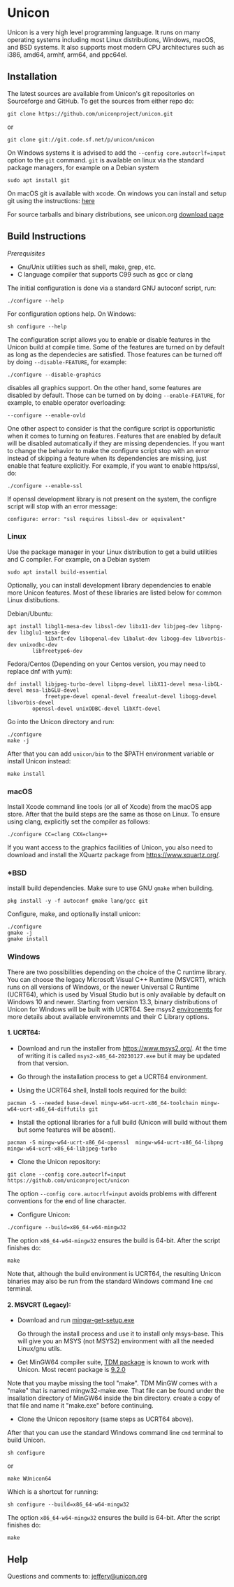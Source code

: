 Unicon
======

Unicon is a very high level programming language. It runs on many operating systems
including most Linux distributions, Windows, macOS, and BSD systems. It also supports
most modern CPU architectures such as i386, amd64, armhf, arm64, and ppc64el.


Installation
------------
The latest sources are available from Unicon's git repositories on Sourceforge and GitHub.
To get the sources from either repo do:

```
git clone https://github.com/uniconproject/unicon.git

```
or

```
git clone git://git.code.sf.net/p/unicon/unicon
```
On Windows systems it is advised to add the `--config core.autocrlf=input` option to the `git` command.
`git` is available on linux via the standard package managers, for example on a Debian system

```
sudo apt install git
```
On macOS git is available with xcode. On windows you can install and setup git using the instructions:
[here](http://unicon.org/git.html)

For source tarballs and binary distributions, see unicon.org
[download page](http://unicon.org/downloads.html)


Build Instructions
------------------

_Prerequisites_
- Gnu/Unix utilities such as shell, make, grep, etc.
- C language compiler that supports C99 such as gcc or clang

The initial configuration is done via a standard GNU autoconf script, run:
```
./configure --help
```
For configuration options help. On Windows:
```
sh configure --help
```

The configuration script allows you to enable or disable features in the Unicon build at compile time.
Some of the features are turned on by default as long as the dependecies are satisfied. Those features
can be turned off by doing `--disable-FEATURE`, for example:
```
./configure --disable-graphics
```
disables all graphics support. On the other hand, some features are disabled by default. Those can
be turned on by doing `--enable-FEATURE`, for example, to enable operator overloading:
```
--configure --enable-ovld
```
One other aspect to consider is that the configure script is opportunistic when it comes to turning on features.
Features that are enabled by default will be disabled automatically if they are missing dependencies. If you want
to change the behavior to make the configure script stop with an error instead of skipping a feature when its
dependencies are missing, just enable that feature explicitly. For example, if you want to enable https/ssl, do:
```
./configure --enable-ssl
```
If openssl development library is not present on the system, the configre script will stop with an error message:
```
configure: error: "ssl requires libssl-dev or equivalent"
```

### Linux
Use the package manager in your Linux distribution to get a build utilities and C compiler.
For example, on a Debian system
```
sudo apt install build-essential
```
Optionally, you can install development library dependencies to enable more Unicon features.
Most of these libraries are listed below for common Linux distibutions.

Debian/Ubuntu:
```
apt install libgl1-mesa-dev libssl-dev libx11-dev libjpeg-dev libpng-dev libglu1-mesa-dev
            libxft-dev libopenal-dev libalut-dev libogg-dev libvorbis-dev unixodbc-dev
	    libfreetype6-dev
```
Fedora/Centos (Depending on your Centos version, you may need to replace dnf with yum):
```
dnf install libjpeg-turbo-devel libpng-devel libX11-devel mesa-libGL-devel mesa-libGLU-devel
            freetype-devel openal-devel freealut-devel libogg-devel libvorbis-devel
	    openssl-devel unixODBC-devel libXft-devel
```

Go into the Unicon directory and run:
```
./configure
make -j
```
After that you can add `unicon/bin` to the $PATH environment variable or install Unicon instead:
```
make install
```

### macOS
Install Xcode command line tools (or all of Xcode) from the macOS app store.
After that the build steps are the same as those on Linux. To ensure using clang,
explicitly set the compiler as follows:

```
./configure CC=clang CXX=clang++
```
If you want access to the graphics facilities of Unicon, you also need to download
and install the XQuartz package from https://www.xquartz.org/.

### *BSD

installl build dependencies. Make sure to use GNU `gmake` when building.
```
pkg install -y -f autoconf gmake lang/gcc git
```

Configure, make, and optionally install unicon:
```
./configure
gmake -j
gmake install
```

### Windows
There are two possibilities depending on the choice of the C runtime library.  You can choose
the legacy Microsoft Visual C++ Runtime (MSVCRT), which runs on all versions of Windows, or the
newer Universal C Runtime (UCRT64), which is used by Visual Studio but is only available by default
on Windows 10 and newer. Starting from version 13.3, binary distributions of Unicon for Windows
will be built with UCRT64. See msys2 [environemts](https://www.msys2.org/docs/environments/)
for more details about available environemnts and their C Library options.

#### 1. UCRT64:

- Download and run the installer from https://www.msys2.org/. At the time of writing it is called
  `msys2-x86_64-20230127.exe` but it may be updated from that version.

-  Go through the installation process to get a UCRT64 environment.
-  Using the UCRT64 shell, Install tools required for the build:
```
pacman -S --needed base-devel mingw-w64-ucrt-x86_64-toolchain mingw-w64-ucrt-x86_64-diffutils git
```
- Install the optional libraries for a full build (Unicon will build without them but some features
will be absent).
```
pacman -S mingw-w64-ucrt-x86_64-openssl  mingw-w64-ucrt-x86_64-libpng mingw-w64-ucrt-x86_64-libjpeg-turbo 
```

- Clone the Unicon repository:
```
git clone --config core.autocrlf=input https://github.com/uniconproject/unicon
```
  The option `--config core.autocrlf=input` avoids problems with different conventions
  for the end of line character.

-  Configure Unicon:
```
./configure --build=x86_64-w64-mingw32
```
The option `x86_64-w64-mingw32` ensures the build is 64-bit. After the script finishes do:
```
make
```
Note that, although the build environment is UCRT64, the resulting Unicon binaries may also be
run from the standard Windows command line `cmd` terminal.

#### 2. MSVCRT (Legacy):

- Download and run [mingw-get-setup.exe](https://sourceforge.net/projects/mingw/files/Installer/)

   Go through the install process and  use it to install only msys-base. This will give you an MSYS (not MSYS2)
   environment with all the needed Linux/gnu utils.

- Get MinGW64 compiler suite, [TDM package](https://jmeubank.github.io/tdm-gcc/) is known to work with Unicon.
Most recent package is [9.2.0](https://jmeubank.github.io/tdm-gcc/articles/2020-03/9.2.0-release)

Note that you maybe missing the tool "make". TDM MinGW comes with a "make" that is named mingw32-make.exe.
That file can be found under the insallation directory of MinGW64 inside the bin directory.
create a copy of that file and name it "make.exe" before continuing.

- Clone the Unicon repository (same steps as UCRT64 above).

After that you can use the standard Windows command line `cmd` terminal to build Unicon.
```
sh configure
```
or
```
make WUnicon64
```
Which is a shortcut for running:
```
sh configure --build=x86_64-w64-mingw32
```
The option `x86_64-w64-mingw32` ensures the build is 64-bit. After the script finishes do:
```
make
```
  

  
Help
----

Questions and comments to: jeffery@unicon.org

